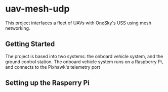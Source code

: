 
# uav-mesh-udp

This project interfaces a fleet of UAVs with [OneSky's](https://onesky.xyz/) USS using mesh networking. 

## Getting Started

The project is based into two systems: the onboard vehicle system, and the ground control station.
The onboard vehicle system runs on a Raspberry Pi, and connects to the Pixhawk's telemetry port

## Setting up the Rasperry Pi



